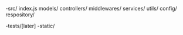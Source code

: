 -src/
    index.js
    models/
    controllers/
    middlewares/
    services/
    utils/
    config/
    respository/

-tests/[later]
-static/